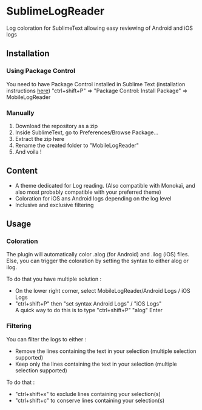
# SublimeLogReader

Log coloration for SublimeText allowing easy reviewing of Android and iOS logs

## Installation
### Using Package Control
You need to have Package Control installed in Sublime Text (installation instructions [here])
"ctrl+shift+P" => "Package Control: Install Package" => MobileLogReader

### Manually
1. Download the repository as a zip
2. Inside SublimeText, go to Preferences/Browse Package...
4. Extract the zip here
5. Rename the created folder to "MobileLogReader"
6. And voila !

## Content
 - A theme dedicated for Log reading. (Also compatible with Monokaï, and also most probably compatible with your preferred theme)
 - Coloration for iOS ans Android logs depending on the log level
 - Inclusive and exclusive filtering

## Usage
### Coloration
The plugin will automatically color .alog (for Android) and .ilog (iOS) files.
Else, you can trigger the coloration by setting the syntax to either alog or ilog. 

To do that you have multiple solution :

 - On the lower right corner, select MobileLogReader/Android Logs / iOS Logs
 - "ctrl+shift+P" then "set syntax Android Logs" / "iOS Logs"  
   A quick way to do this is to type "ctrl+shift+P" "alog" Enter

### Filtering
You can filter the logs to either :

 - Remove the lines containing the text in your selection (multiple selection supported)
 - Keep only the lines containing the text in your selection (multiple selection supported)

To do that :

 - "ctrl+shift+x" to exclude lines containing your selection(s)
 - "ctrl+shift+c" to conserve lines containing your selection(s)

[here]: https://packagecontrol.io/installation
